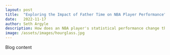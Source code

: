 ```yaml
---
layout: post
title:  "Exploring the Impact of Father Time on NBA Player Performance"
date:   2022-11-17
author: Seth Argyle
description: How does an NBA player's statistical performance change throughout their career? Read this blog to view some visuals exploring this question.
image: /assets/images/hourglass.jpg
---
```


Blog content

